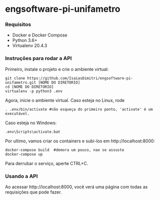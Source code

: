 # engsoftware-pi-unifametro

### Requisitos
- Docker e Docker Compose
- Python 3.6+
- Virtualenv 20.4.3


### Instruções para rodar a API
Primeiro, instale o projeto e crie o ambiente virtual:
```
git clone https://github.com/IsaiasDimitri/engsoftware-pi-unifametro.git [NOME DO DIRETORIO]
cd [NOME DO DIRETORIO]
virtualenv -p python3 .env
```  
Agora, inicie o ambiente virtual. Caso esteja no Linux, rode
```
. .env/bin/activate #não esqueça do primeiro ponto, 'activate' é um executável.
```  
Caso esteja no Windows:
```
.env\Scripts\activate.bat
```  
Por ultimo, vamos criar os containers e subi-los em http://localhost:8000:
```
docker-compose build  #demora um pouco, nao se assuste
docker-compose up
```  
Para derrubar o serviço, aperte CTRL+C.

### Usando a API
Ao acessar http://localhost:8000, você verá uma página com todas as requisições que pode fazer.
